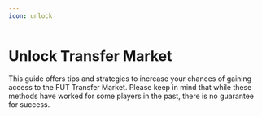 ```yaml
---
icon: unlock
---
```


# Unlock Transfer Market

This guide offers tips and strategies to increase your chances of gaining access to the FUT Transfer Market. Please keep in mind that while these methods have worked for some players in the past, there is no guarantee for success.
